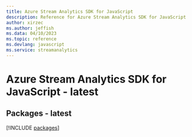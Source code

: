 ```yaml
---
title: Azure Stream Analytics SDK for JavaScript
description: Reference for Azure Stream Analytics SDK for JavaScript
author: xirzec
ms.author: jeffish
ms.data: 04/10/2023
ms.topic: reference
ms.devlang: javascript
ms.service: streamanalytics
---
```

# Azure Stream Analytics SDK for JavaScript - latest
## Packages - latest
[!INCLUDE [packages](stream-analytics-index.md)]